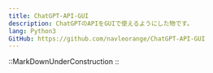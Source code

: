 ```yaml
---
title: ChatGPT-API-GUI
description: ChatGPTのAPIをGUIで使えるようにした物です。
lang: Python3
GitHub: https://github.com/navleorange/ChatGPT-API-GUI
---
```


::MarkDownUnderConstruction
::
